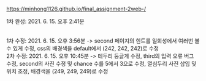 https://minhong1126.github.io/final_assignment-2web-/

1차 완성: 2021. 6. 15. 오후 2:41분 <br><br>

1차 수정: 2021. 6. 15. 오후 3:56분 -> second 페이지의 힌트를 일회성에서 여러번 볼 수 있게 수정, css의 배경색을 default에서 (242, 242, 242)로 수정<br>
2차 수정: 2021. 6. 15. 오후 10:45분 -> 테두리 둥글게 수정, third의 입력 오류 버그 수정, second의 사진 수정 및 chance 수를 5에서 3으로 수정, 열심두리 사진 삽입 및 위치 조정, 배경색을 (249, 249, 249)로 수정<br>

